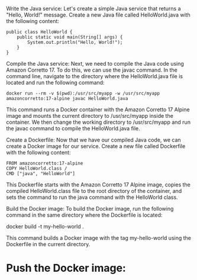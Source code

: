 Write the Java service:
Let's create a simple Java service that returns a "Hello, World!" message. Create a new Java file called HelloWorld.java with the following content:

```
public class HelloWorld {
    public static void main(String[] args) {
        System.out.println("Hello, World!");
    }
}
```

Compile the Java service:
Next, we need to compile the Java code using Amazon Corretto 17. To do this, we can use the javac command. In the command line, navigate to the directory where the HelloWorld.java file is located and run the following command:

```
docker run --rm -v $(pwd):/usr/src/myapp -w /usr/src/myapp amazoncorretto:17-alpine javac HelloWorld.java
```

This command runs a Docker container with the Amazon Corretto 17 Alpine image and mounts the current directory to /usr/src/myapp inside the container. We then change the working directory to /usr/src/myapp and run the javac command to compile the HelloWorld.java file.

Create a Dockerfile:
Now that we have our compiled Java code, we can create a Docker image for our service. Create a new file called Dockerfile with the following content:

```
FROM amazoncorretto:17-alpine
COPY HelloWorld.class /
CMD ["java", "HelloWorld"]
```

This Dockerfile starts with the Amazon Corretto 17 Alpine image, copies the compiled HelloWorld.class file to the root directory of the container, and sets the command to run the java command with the HelloWorld class.

Build the Docker image:
To build the Docker image, run the following command in the same directory where the Dockerfile is located:

docker build -t my-hello-world .

This command builds a Docker image with the tag my-hello-world using the Dockerfile in the current directory.

# Push the Docker image:


